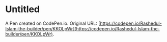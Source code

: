 # Untitled

A Pen created on CodePen.io. Original URL: [https://codepen.io/Rashedul-Islam-the-builder/pen/KKOLpWr](https://codepen.io/Rashedul-Islam-the-builder/pen/KKOLpWr).

